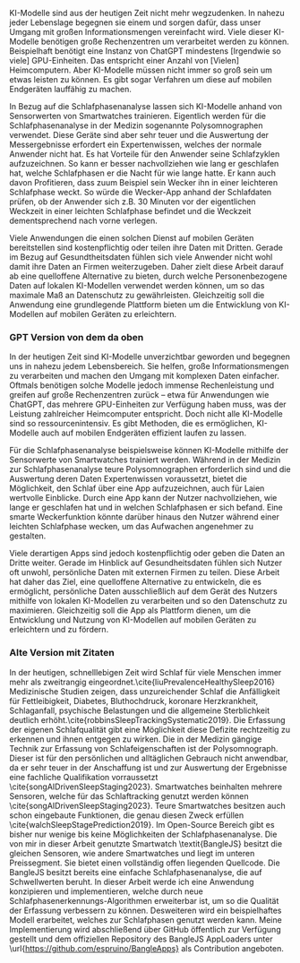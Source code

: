 KI-Modelle sind aus der heutigen Zeit nicht mehr wegzudenken. In nahezu jeder Lebenslage begegnen sie einem und sorgen dafür, dass unser Umgang mit großen Informationsmengen vereinfacht wird. Viele dieser KI-Modelle benötigen große Rechenzentren um verarbeitet werden zu können. Beispielhaft benötigt eine Instanz von ChatGPT mindestens [Irgendwie so viele] GPU-Einheiten. Das entspricht einer Anzahl von [Vielen] Heimcomputern. Aber KI-Modelle müssen nicht immer so groß sein um etwas leisten zu können. Es gibt sogar Verfahren um diese auf mobilen Endgeräten lauffähig zu machen. 

In Bezug auf die Schlafphasenanalyse lassen sich KI-Modelle anhand von Sensorwerten von Smartwatches trainieren. Eigentlich werden für die Schlafphasenanalyse in der Medizin sogenannte Polysomnographen verwendet. Diese Geräte sind aber sehr teuer und die Auswertung der Messergebnisse erfordert ein Expertenwissen, welches der normale Anwender nicht hat. Es hat Vorteile für den Anwender seine Schlafzyklen aufzuzeichnen. So kann er besser nachvollziehen wie lang er geschlafen hat, welche Schlafphasen er die Nacht für wie lange hatte. Er kann auch davon Profitieren, dass zuum Beispiel sein Wecker ihn in einer leichteren Schlafphase weckt. So würde die Wecker-App anhand der Schlafdaten prüfen, ob der Anwender sich z.B. 30 Minuten vor der eigentlichen Weckzeit in einer leichten Schlafphase befindet und die Weckzeit dementsprechend nach vorne verlegen.

Viele Anwendungen die einen solchen Dienst auf mobilen Geräten bereitstellen sind kostenpflichtig oder teilen ihre Daten mit Dritten. Gerade im Bezug auf Gesundtheitsdaten fühlen sich viele Anwender nicht wohl damit ihre Daten an Firmen weiterzugeben. Daher zielt diese Arbeit darauf ab eine quelloffene Alternative zu bieten, durch welche Personenbezogene Daten auf lokalen KI-Modellen verwendet werden können, um so das maximale Maß an Datenschutz zu gewährleisten. Gleichzeitig soll die Anwendung eine grundlegende Plattform bieten um die Entwicklung von KI-Modellen auf mobilen Geräten zu erleichtern. 


### GPT Version von dem da oben

In der heutigen Zeit sind KI-Modelle unverzichtbar geworden und begegnen uns in nahezu jedem Lebensbereich. Sie helfen, große Informationsmengen zu verarbeiten und machen den Umgang mit komplexen Daten einfacher. Oftmals benötigen solche Modelle jedoch immense Rechenleistung und greifen auf große Rechenzentren zurück – etwa für Anwendungen wie ChatGPT, das mehrere GPU-Einheiten zur Verfügung haben muss, was der Leistung zahlreicher Heimcomputer entspricht. Doch nicht alle KI-Modelle sind so ressourcenintensiv. Es gibt Methoden, die es ermöglichen, KI-Modelle auch auf mobilen Endgeräten effizient laufen zu lassen.

Für die Schlafphasenanalyse beispielsweise können KI-Modelle mithilfe der Sensorwerte von Smartwatches trainiert werden. Während in der Medizin zur Schlafphasenanalyse teure Polysomnographen erforderlich sind und die Auswertung deren Daten Expertenwissen voraussetzt, bietet die Möglichkeit, den Schlaf über eine App aufzuzeichnen, auch für Laien wertvolle Einblicke. Durch eine App kann der Nutzer nachvollziehen, wie lange er geschlafen hat und in welchen Schlafphasen er sich befand. Eine smarte Weckerfunktion könnte darüber hinaus den Nutzer während einer leichten Schlafphase wecken, um das Aufwachen angenehmer zu gestalten.

Viele derartigen Apps sind jedoch kostenpflichtig oder geben die Daten an Dritte weiter. Gerade im Hinblick auf Gesundheitsdaten fühlen sich Nutzer oft unwohl, persönliche Daten mit externen Firmen zu teilen. Diese Arbeit hat daher das Ziel, eine quelloffene Alternative zu entwickeln, die es ermöglicht, persönliche Daten ausschließlich auf dem Gerät des Nutzers mithilfe von lokalen KI-Modellen zu verarbeiten und so den Datenschutz zu maximieren. Gleichzeitig soll die App als Plattform dienen, um die Entwicklung und Nutzung von KI-Modellen auf mobilen Geräten zu erleichtern und zu fördern.


### Alte Version mit Zitaten

In der heutigen, schnelllebigen Zeit wird Schlaf für viele Menschen immer mehr als zweitrangig eingeordnet.\cite{liuPrevalenceHealthySleep2016}
Medizinische Studien zeigen, dass unzureichender Schlaf die Anfälligkeit für Fettleibigkeit, Diabetes, Bluthochdruck, koronare Herzkrankheit, Schlaganfall, psychische Belastungen und die allgemeine Sterblichkeit deutlich erhöht.\cite{robbinsSleepTrackingSystematic2019}.
Die Erfassung der eigenen Schlafqualität gibt eine Möglichkeit diese Defizite rechtzeitig zu erkennen und ihnen entgegen zu wirken.
Die in der Medizin gängige Technik zur Erfassung von Schlafeigenschaften ist der Polysomnograph. Dieser ist für den persönlichen und alltäglichen Gebrauch nicht anwendbar, da er sehr teuer in der Anschaffung ist und zur Auswertung der Ergebnisse eine fachliche Qualifikation vorraussetzt \cite{songAIDrivenSleepStaging2023}.
Smartwatches beinhalten mehrere Sensoren, welche für das Schlaftracking genutzt werden können \cite{songAIDrivenSleepStaging2023}.
Teure Smartwatches besitzen auch schon eingebaute Funktionen, die genau diesen Zweck erfüllen \cite{walchSleepStagePrediction2019}.
Im Open-Source Bereich gibt es bisher nur wenige bis keine Möglichkeiten der Schlafphasenanalyse.
Die von mir in dieser Arbeit genutzte Smartwatch \textit{BangleJS} besitzt die gleichen Sensoren, wie andere Smartwatches und liegt im unteren Preissegment. Sie bietet einen vollständig offen liegenden Quellcode.
Die BangleJS besitzt bereits eine einfache Schlafphasenanalyse, die auf Schwellwerten beruht.
In dieser Arbeit werde ich eine Anwendung konzipieren und implementieren, welche durch neue Schlafphasenerkennungs-Algorithmen erweiterbar ist, um so die Qualität der Erfassung verbessern zu können. Desweiteren wird ein beispielhaftes Modell erarbeitet, welches zur Schlafphasen genutzt werden kann.
Meine Implementierung wird abschließend über GitHub öffentlich zur Verfügung gestellt und dem offiziellen Repository des BangleJS AppLoaders unter \url{https://github.com/espruino/BangleApps} als Contribution angeboten.